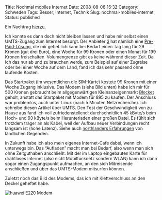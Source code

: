 Title: Nochmal mobiles Internet
Date: 2008-08-08 16:32
Category: Schweden
Tags: Besser, Internet, Technik
Slug: nochmal-mobiles-internet
Status: published

Ein Nachtrag
[hierzu](http://www.fiket.de/2008/08/03/wort-der-woche-mobilt-bredband/).

Ich konnte es dann doch nicht bleiben lassen und habe mir selbst einen
UMTS-Zugang zum Internet besorgt. Der Anbieter [3](http://www.tre.se)
hat nämlich eine
[Pre-Paid-Lösung](http://www.tre.se/templates/FlashAndTabs.aspx?id=31843),
die mir gefiel. Ich kann bei Bedarf einen Tag lang für 29 Kronen (gut
drei Euro), eine Woche für 99 Kronen oder einen Monat für 199 Kronen
freischalten. Volumengrenze gibt es keine während dieser Zeit. Da ich
das nur ab und zu brauchen werde, zum Beispiel auf einer Zugreise oder
bei einer Woche auf dem Land, fand ich das sehr passend ohne laufende
Kosten.

Das Startpaket (im wesentlichen die SIM-Karte) kostete 99 Kronen mit
einer Woche Zugang inklusive. Das Modem (siehe Bild unten) habe ich mir
für 500 Kronen gebraucht beim allgegenwärtigen Kleinanzeigenmarkt
[Blocket](http://www.blocket.se) geholt, anstatt das Startpaket mit
Modem für 895 zu kaufen. Der Anschluss war problemlos, auch unter Linux
(nach 5 Minuten Netzrecherche). Ich schreibe diesen Artikel über UMTS.
Den Test der Geschwindigkeit von zu Hause aus fand ich voll
zufriedenstellend: durchschnittlich 45 kByte/s beim Hoch- und 90 kByte/s
beim Herunterladen einer großen Datei. Es fühlt sich trotzdem träger an
als Kabel, weil der Aufbau neuer Verbindungen recht langsam ist (hohe
Latenz). Siehe auch [northlanders
Erfahrungen](http://www.fiket.de/2008/08/03/wort-der-woche-mobilt-bredband/#comment-47156)
von ländlichen Gegenden.

In Zukunft habe ich also mein eigenes Internet-Cafe dabei, wenn ich
unterwegs bin. Das “Aufladen” macht man bei Bedarf, also wenn man sich
ohne Zeitguthaben anschließt. Mit der im Laptop eingebauten Karte für
drahtloses Internet (also nicht Mobilfunknetz sondern WLAN) kann ich
dann sogar einen Zugangspunkt aufmachen, an den sich Mitreisende
anschließen und über das UMTS-Modem mitsurfen können.

Zuletzt noch das Bild des Modems, das ich mit Klettverschluss an den
Deckel geheftet habe. <!--more Zum Bild &raquo; -->

![huawei E220
Modem](/pic/huawei.jpg "Huawei E220 Modem")

